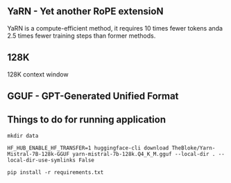 ## YaRN - Yet another RoPE extensioN
YaRN is a compute-efficient method, it requires 10 times fewer tokens anda 2.5 times fewer training steps than former methods.
## 128K
128K context window
## GGUF - GPT-Generated Unified Format


## Things to do for running application
```
mkdir data
```
```
HF_HUB_ENABLE_HF_TRANSFER=1 huggingface-cli download TheBloke/Yarn-Mistral-7B-128k-GGUF yarn-mistral-7b-128k.Q4_K_M.gguf --local-dir . --local-dir-use-symlinks False
```
```
pip install -r requirements.txt
```

